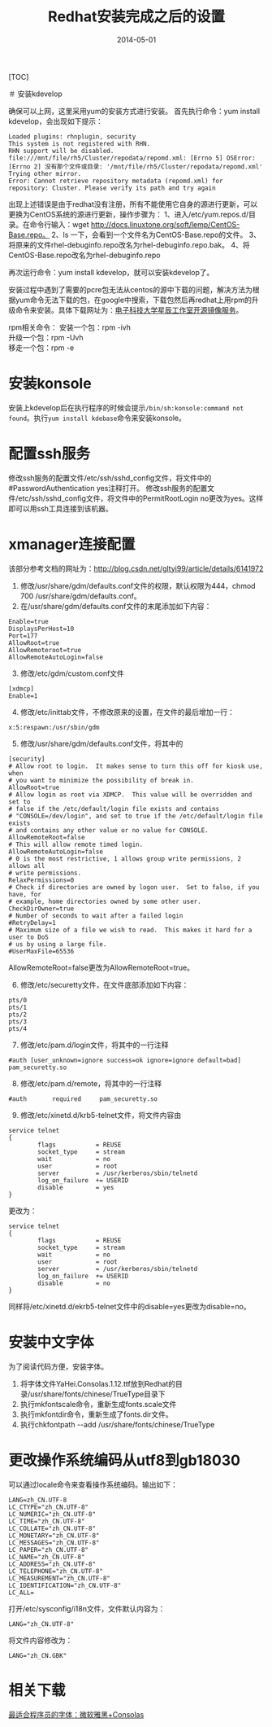 ﻿---
Status: public
url: redhat_setup_base
tags: Linux
date: 2014-05-01
title: Redhat安装完成之后的设置
---

[TOC]

＃ 安装kdevelop

确保可以上网，这里采用yum的安装方式进行安装。
首先执行命令：yum install kdevelop，会出现如下提示：
```
Loaded plugins: rhnplugin, security
This system is not registered with RHN.
RHN support will be disabled.
file:///mnt/file/rh5/Cluster/repodata/repomd.xml: [Errno 5] OSError: [Errno 2] 没有那个文件或目录: '/mnt/file/rh5/Cluster/repodata/repomd.xml'
Trying other mirror.
Error: Cannot retrieve repository metadata (repomd.xml) for repository: Cluster. Please verify its path and try again
```

出现上述错误是由于redhat没有注册，所有不能使用它自身的源进行更新，可以更换为CentOS系统的源进行更新，操作步骤为：
1、进入/etc/yum.repos.d/目录。在命令行输入：wget http://docs.linuxtone.org/soft/lemp/CentOS-Base.repo。
2、ls 一下，会看到一个文件名为CentOS-Base.repo的文件。
3、将原来的文件rhel-debuginfo.repo改名为rhel-debuginfo.repo.bak。
4、将CentOS-Base.repo改名为rhel-debuginfo.repo

再次运行命令：yum install kdevelop，就可以安装kdevelop了。

安装过程中遇到了需要的pcre包无法从centos的源中下载的问题，解决方法为根据yum命令无法下载的包，在google中搜索，下载包然后再redhat上用rpm的升级命令来安装。具体下载网址为：[电子科技大学星辰工作室开源镜像服务](http://mirrors.stuhome.net/centos/5.9/cr/x86_64/RPMS/)。

rpm相关命令：
安装一个包：rpm   -ivh       
升级一个包：rpm   -Uvh   
移走一个包：rpm   -e 

# 安装konsole

安装上kdevelop后在执行程序的时候会提示`/bin/sh:konsole:command not found`。执行`yum install kdebase`命令来安装konsole。

# 配置ssh服务

修改ssh服务的配置文件/etc/ssh/sshd_config文件，将文件中的#PasswordAuthentication yes注释打开。
修改ssh服务的配置文件/etc/ssh/sshd_config文件，将文件中的PermitRootLogin no更改为yes。这样即可以用ssh工具连接到该机器。

# xmanager连接配置

该部分参考文档的网址为：http://blog.csdn.net/gltyi99/article/details/6141972
1. 修改/usr/share/gdm/defaults.conf文件的权限，默认权限为444，chmod 700 /usr/share/gdm/defaults.conf。
2. 在/usr/share/gdm/defaults.conf文件的末尾添加如下内容：
```
Enable=true
DisplaysPerHost=10
Port=177
AllowRoot=true
AllowRemoteroot=true
AllowRemoteAutoLogin=false
```
3. 修改/etc/gdm/custom.conf文件
```
[xdmcp]
Enable=1
```
4. 修改/etc/inittab文件，不修改原来的设置，在文件的最后增加一行：
```
x:5:respawn:/usr/sbin/gdm
```
5. 修改/usr/share/gdm/defaults.conf文件，将其中的
```
[security]
# Allow root to login.  It makes sense to turn this off for kiosk use, when
# you want to minimize the possibility of break in.
AllowRoot=true
# Allow login as root via XDMCP.  This value will be overridden and set to
# false if the /etc/default/login file exists and contains
# "CONSOLE=/dev/login", and set to true if the /etc/default/login file exists
# and contains any other value or no value for CONSOLE.
AllowRemoteRoot=false
# This will allow remote timed login.
AllowRemoteAutoLogin=false
# 0 is the most restrictive, 1 allows group write permissions, 2 allows all
# write permissions.
RelaxPermissions=0
# Check if directories are owned by logon user.  Set to false, if you have, for
# example, home directories owned by some other user.
CheckDirOwner=true
# Number of seconds to wait after a failed login
#RetryDelay=1
# Maximum size of a file we wish to read.  This makes it hard for a user to DoS
# us by using a large file.
#UserMaxFile=65536
```
AllowRemoteRoot=false更改为AllowRemoteRoot=true。

6. 修改/etc/securetty文件，在文件底部添加如下内容：
```
pts/0
pts/1
pts/2
pts/3
pts/4
```
7. 修改/etc/pam.d/login文件，将其中的一行注释
```
#auth [user_unknown=ignore success=ok ignore=ignore default=bad] pam_securetty.so
```
8. 修改/etc/pam.d/remote，将其中的一行注释
```
#auth       required     pam_securetty.so
```
9. 修改/etc/xinetd.d/krb5-telnet文件，将文件内容由
```
service telnet
{
        flags           = REUSE
        socket_type     = stream
        wait            = no
        user            = root
        server          = /usr/kerberos/sbin/telnetd
        log_on_failure  += USERID
        disable         = yes
}
```
更改为：
```
service telnet
{
        flags           = REUSE
        socket_type     = stream
        wait            = no
        user            = root
        server          = /usr/kerberos/sbin/telnetd
        log_on_failure  += USERID
        disable         = no
}
```
同样将/etc/xinetd.d/ekrb5-telnet文件中的disable=yes更改为disable=no。

# 安装中文字体
为了阅读代码方便，安装字体。
1. 将字体文件YaHei.Consolas.1.12.ttf放到Redhat的目录/usr/share/fonts/chinese/TrueType目录下
2. 执行mkfontscale命令，重新生成fonts.scale文件
3. 执行mkfontdir命令，重新生成了fonts.dir文件。
4. 执行chkfontpath --add /usr/share/fonts/chinese/TrueType

# 更改操作系统编码从utf8到gb18030
可以通过locale命令来查看操作系统编码。输出如下：
```
LANG=zh_CN.UTF-8
LC_CTYPE="zh_CN.UTF-8"
LC_NUMERIC="zh_CN.UTF-8"
LC_TIME="zh_CN.UTF-8"
LC_COLLATE="zh_CN.UTF-8"
LC_MONETARY="zh_CN.UTF-8"
LC_MESSAGES="zh_CN.UTF-8"
LC_PAPER="zh_CN.UTF-8"
LC_NAME="zh_CN.UTF-8"
LC_ADDRESS="zh_CN.UTF-8"
LC_TELEPHONE="zh_CN.UTF-8"
LC_MEASUREMENT="zh_CN.UTF-8"
LC_IDENTIFICATION="zh_CN.UTF-8"
LC_ALL=
``` 

打开/etc/sysconfig/i18n文件，文件默认内容为：
```
LANG="zh_CN.UTF-8"
```
将文件内容修改为：
```
LANG="zh_CN.GBK"
```

# 相关下载

[最适合程序员的字体：微软雅黑+Consolas](http://pan.baidu.com/s/10ABX8)
